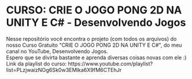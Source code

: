 <!--# jogo-pong-2d-projeto-unity-->
 <h1>CURSO: CRIE O JOGO PONG 2D NA UNITY E C# - Desenvolvendo Jogos</h1>
 Nesse repositório você encontra o projeto (com todos os arquivos) do nosso Curso Gratuito "CRIE O JOGO PONG 2D NA UNITY E C#", do meu canal no YouTube, Desenvolvendo Jogos.
 <br>
 Espero que se divirta bastante e aprenda diversas coisas novas com ele :)
 <br>
 Link da playlist do curso: https://www.youtube.com/playlist?list=PLzjwaizNOg6Sk0w3EMlka6X9fM6CTEhJr
